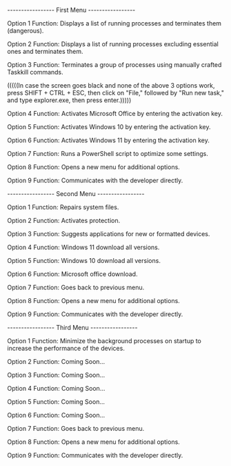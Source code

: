 ----------------- First Menu -----------------

Option 1
Function: Displays a list of running processes and terminates them (dangerous).

Option 2
Function: Displays a list of running processes excluding essential ones and terminates them.

Option 3
Function: Terminates a group of processes using manually crafted Taskkill commands.

(((((In case the screen goes black and none of the above 3 options work, press SHIFT + CTRL + ESC, then click on "File," followed by "Run new task," and type explorer.exe, then press enter.)))))

Option 4
Function: Activates Microsoft Office by entering the activation key.

Option 5
Function: Activates Windows 10 by entering the activation key.

Option 6
Function: Activates Windows 11 by entering the activation key.

Option 7
Function: Runs a PowerShell script to optimize some settings.

Option 8
Function: Opens a new menu for additional options.

Option 9
Function: Communicates with the developer directly.



----------------- Second Menu -----------------



Option 1
Function: Repairs system files.

Option 2
Function: Activates protection.

Option 3
Function: Suggests applications for new or formatted devices.

Option 4
Function: Windows 11 download all versions.

Option 5
Function: Windows 10 download all versions.

Option 6
Function: Microsoft office download.

Option 7
Function: Goes back to previous menu.

Option 8
Function: Opens a new menu for additional options.

Option 9
Function: Communicates with the developer directly.



----------------- Third Menu -----------------


Option 1
Function: Minimize the background processes on startup to increase the performance of the devices.

Option 2
Function: Coming Soon...

Option 3
Function: Coming Soon...

Option 4
Function: Coming Soon...

Option 5
Function: Coming Soon...

Option 6
Function: Coming Soon...

Option 7
Function: Goes back to previous menu.

Option 8
Function: Opens a new menu for additional options.

Option 9
Function: Communicates with the developer directly.
